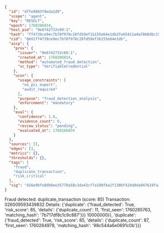 ```json
{
  "id": "dffe9883f9eda1d9",
  "scope": "agent",
  "key": "RESULT",
  "epoch": 1760286034,
  "host_pid": "9e6742732c60:1",
  "hash": "ff4739ce9ec7b70f978c28fd59ef1b155e64e1db2fe65411a4a7868dbc151c1c",
  "cid": "QmV1ff4739ce9ec7b70f978c28fd59ef1b155e64e1db",
  "aicp": {
    "prov": {
      "issuer": "9e6742732c60:1",
      "created_at": 1760286034,
      "method": "automated_fraud_detection",
      "vc_type": "VerifiableCredential"
    },
    "ucon": {
      "usage_constraints": [
        "no_pii_export",
        "audit_required"
      ],
      "purpose": "fraud_detection_analysis",
      "enforcement": "mandatory"
    },
    "eval": {
      "confidence": 1.0,
      "evidence_count": 0,
      "review_status": "pending",
      "evaluated_at": 1760286034
    }
  },
  "sources": [],
  "edges": [],
  "metrics": {},
  "thresholds": {},
  "tags": [
    "fraud",
    "duplicate_transaction",
    "risk_critical"
  ],
  "sig": "d16e9bfe8db0ee35770a58c3da43cf7a198f4a1f130bf424d0da047619fa34da"
}
```

Fraud detected: duplicate_transaction (score: 85)
Transaction: 026009593439832
Details: {'duplicate': {'fraud_detected': True, 'risk_score': 85, 'details': {'duplicate_count': 11, 'first_seen': 1760285763, 'matching_hash': '7b717df8c1c9c887'}}} 10000000}}, 'duplicate': {'fraud_detected': True, 'risk_score': 85, 'details': {'duplicate_count': 87, 'first_seen': 1760284979, 'matching_hash': '98c544a6e0691c0b'}}}